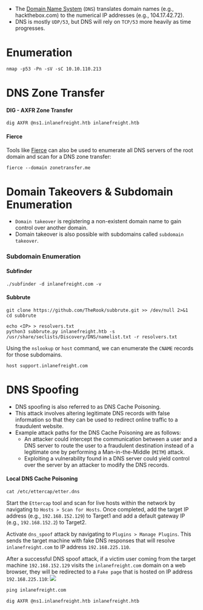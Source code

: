 - The [Domain Name System](https://www.cloudflare.com/learning/dns/what-is-dns/) (`DNS`) translates domain names (e.g., hackthebox.com) to the numerical IP addresses (e.g., 104.17.42.72). 
- DNS is mostly `UDP/53`, but DNS will rely on `TCP/53` more heavily as time progresses.
# Enumeration
```shell
nmap -p53 -Pn -sV -sC 10.10.110.213
```
# DNS Zone Transfer
#### DIG - AXFR Zone Transfer
```shell
dig AXFR @ns1.inlanefreight.htb inlanefreight.htb
```
#### Fierce
Tools like [Fierce](https://github.com/mschwager/fierce) can also be used to enumerate all DNS servers of the root domain and scan for a DNS zone transfer:
```shell
fierce --domain zonetransfer.me
```
# Domain Takeovers & Subdomain Enumeration
- `Domain takeover` is registering a non-existent domain name to gain control over another domain.
- Domain takeover is also possible with subdomains called `subdomain takeover`.
### Subdomain Enumeration
#### Subfinder
```shell
./subfinder -d inlanefreight.com -v       
```
#### Subbrute
```shell
git clone https://github.com/TheRook/subbrute.git >> /dev/null 2>&1
cd subbrute
```
```shell
echo <IP> > resolvers.txt
python3 subbrute.py inlanefreight.htb -s /usr/share/seclists/Discovery/DNS/namelist.txt -r resolvers.txt
```

Using the `nslookup` or `host` command, we can enumerate the `CNAME` records for those subdomains.
```shell
host support.inlanefreight.com
```
# DNS Spoofing
- DNS spoofing is also referred to as DNS Cache Poisoning. 
- This attack involves altering legitimate DNS records with false information so that they can be used to redirect online traffic to a fraudulent website. 
- Example attack paths for the DNS Cache Poisoning are as follows:
	- An attacker could intercept the communication between a user and a DNS server to route the user to a fraudulent destination instead of a legitimate one by performing a Man-in-the-Middle (`MITM`) attack.
	- Exploiting a vulnerability found in a DNS server could yield control over the server by an attacker to modify the DNS records.
#### Local DNS Cache Poisoning
```shell
cat /etc/ettercap/etter.dns
```
Start the `Ettercap` tool and scan for live hosts within the network by navigating to `Hosts > Scan for Hosts`. Once completed, add the target IP address (e.g., `192.168.152.129`) to Target1 and add a default gateway IP (e.g., `192.168.152.2`) to Target2.

Activate `dns_spoof` attack by navigating to `Plugins > Manage Plugins`. This sends the target machine with fake DNS responses that will resolve `inlanefreight.com` to IP address `192.168.225.110`.

After a successful DNS spoof attack, if a victim user coming from the target machine `192.168.152.129` visits the `inlanefreight.com` domain on a web browser, they will be redirected to a `Fake page` that is hosted on IP address `192.168.225.110`:
![](https://academy.hackthebox.com/storage/modules/116/etter_site.png)

```cmd
ping inlanefreight.com
```

```
dig AXFR @ns1.inlanefreight.htb inlanefreight.htb
```
